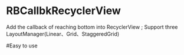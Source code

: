 # RBCallbkRecyclerView
 Add the callback of reaching bottom into RecyclerView  ; Support three LayoutManager(Linear、Grid、StaggeredGrid)

#Easy to use
